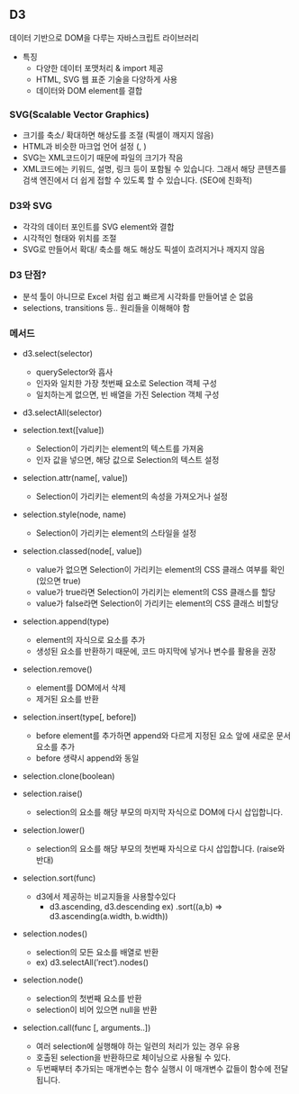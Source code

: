 ## D3

데이터 기반으로 DOM을 다루는 자바스크립트 라이브러리

- 특징
  - 다양한 데이터 포맷처리 & import 제공
  - HTML, SVG 웹 표준 기술을 다양하게 사용
  - 데이터와 DOM element를 결합

### SVG(Scalable Vector Graphics)

- 크기를 축소/ 확대하면 해상도를 조절 (픽셀이 깨지지 않음)
- HTML과 비슷한 마크업 언어 설정 (<circle />, <rect />)
- SVG는 XML코드이기 때문에 파일의 크기가 작음
- XML코드에는 키워드, 설명, 링크 등이 포함될 수 있습니다. 그래서 해당 콘텐츠를 검색 엔진에서 더 쉽게 접할 수 있도록 할 수 있습니다. (SEO에 친화적)

### D3와 SVG

- 각각의 데이터 포인트를 SVG element와 결합
- 시각적인 형태와 위치를 조절
- SVG로 만들어서 확대/ 축소를 해도 해상도 픽셀이 흐려지거나 깨지지 않음

### D3 단점?

- 분석 툴이 아니므로 Excel 처럼 쉽고 빠르게 시각화를 만들어낼 순 없음
- selections, transitions 등.. 원리들을 이해해야 함

### 메서드

- d3.select(selector)

  - querySelector와 흡사
  - 인자와 일치한 가장 첫번째 요소로 Selection 객체 구성
  - 일치하는게 없으면, 빈 배열을 가진 Selection 객체 구성

- d3.selectAll(selector)

- selection.text([value])

  - Selection이 가리키는 element의 텍스트를 가져옴
  - 인자 값을 넣으면, 해당 값으로 Selection의 텍스트 설정

- selection.attr(name[, value])

  - Selection이 가리키는 element의 속성을 가져오거나 설정

- selection.style(node, name)

  - Selection이 가리키는 element의 스타일을 설정

- selection.classed(node[, value])
  - value가 없으면 Selection이 가리키는 element의 CSS 클래스
    여부를 확인(있으면 true)
  - value가 true라면 Selection이 가리키는 element의 CSS 클래스를 할당
  - value가 false라면 Selection이 가리키는 element의 CSS 클래스 비할당
- selection.append(type)

  - element의 자식으로 요소를 추가
  - 생성된 요소를 반환하기 때문에, 코드 마지막에 넣거나 변수를 활용을 권장

- selection.remove()
  - element를 DOM에서 삭제
  - 제거된 요소를 반환
- selection.insert(type[, before])
  - before element를 추가하면 append와 다르게 지정된 요소 앞에 새로운 문서 요소를 추가
  - before 생략시 append와 동일
- selection.clone(boolean)
- selection.raise()
  - selection의 요소를 해당 부모의 마지막 자식으로 DOM에 다시 삽입합니다.
- selection.lower()
  - selection의 요소를 해당 부모의 첫번째 자식으로 다시 삽입합니다. (raise와 반대)
- selection.sort(func)
  - d3에서 제공하는 비교지들을 사용할수있다
    - d3.ascending, d3.descending
      ex) .sort((a,b) ⇒ d3.ascending(a.width, b.width))
- selection.nodes()
  - selection의 모든 요소를 배열로 반환
  - ex) d3.selectAll(’rect’).nodes()
- selection.node()
  - selection의 첫번째 요소를 반환
  - selection이 비어 있으면 null을 반환
- selection.call(func [, arguments..])
  - 여러 selection에 실행해야 하는 일련의 처리가 있는 경우 유용
  - 호출된 selection을 반환하므로 체이닝으로 사용될 수 있다.
  - 두번째부터 추가되는 매개변수는 함수 실행시 이 매개변수 값들이 함수에 전달됩니다.
